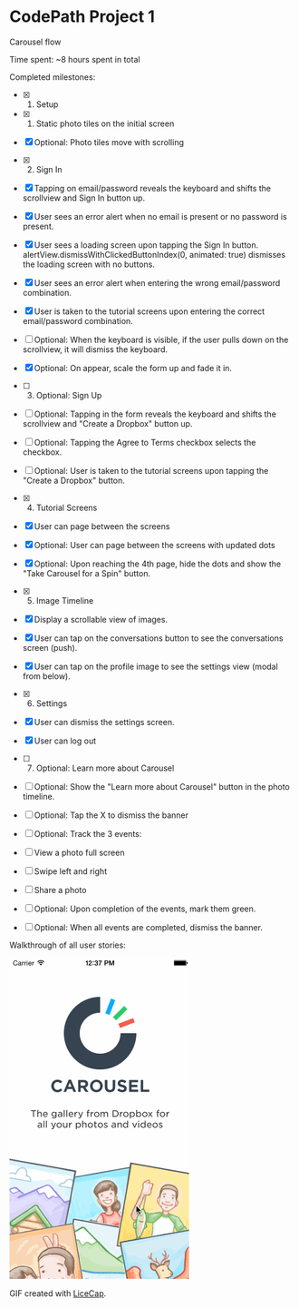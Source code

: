 # CodePath Project 1
Carousel flow

Time spent: ~8 hours spent in total

Completed milestones:

 * [x] 1. Setup


 * [x] 1. Static photo tiles on the initial screen
 * [x]    Optional: Photo tiles move with scrolling
 * [x] 2. Sign In
 * [x]    Tapping on email/password reveals the keyboard and shifts the scrollview and Sign In button up.
 * [x]    User sees an error alert when no email is present or no password is present.
 * [x]    User sees a loading screen upon tapping the Sign In button.
alertView.dismissWithClickedButtonIndex(0, animated: true) dismisses the loading screen with no buttons.
 * [x]    User sees an error alert when entering the wrong email/password combination.
 * [x]    User is taken to the tutorial screens upon entering the correct email/password combination.
 * [ ]    Optional: When the keyboard is visible, if the user pulls down on the scrollview, it will dismiss the keyboard.
 * [x]    Optional: On appear, scale the form up and fade it in.
 * [ ] 3. Optional: Sign Up
 * [ ]    Optional: Tapping in the form reveals the keyboard and shifts the scrollview and "Create a Dropbox" button up.
 * [ ]    Optional: Tapping the Agree to Terms checkbox selects the checkbox.
 * [ ]    Optional: User is taken to the tutorial screens upon tapping the "Create a Dropbox" button.
 * [x] 4. Tutorial Screens
 * [x]    User can page between the screens
 * [x]    Optional: User can page between the screens with updated dots
 * [x]    Optional: Upon reaching the 4th page, hide the dots and show the "Take Carousel for a Spin" button.
 * [x] 5. Image Timeline
 * [x]    Display a scrollable view of images.
 * [x]    User can tap on the conversations button to see the conversations screen (push).
 * [x]    User can tap on the profile image to see the settings view (modal from below).
 * [x] 6. Settings
 * [x]    User can dismiss the settings screen.
 * [x]    User can log out
 * [ ] 7. Optional: Learn more about Carousel
 * [ ]    Optional: Show the "Learn more about Carousel" button in the photo timeline.
 * [ ]    Optional: Tap the X to dismiss the banner
 * [ ]    Optional: Track the 3 events:
 * [ ]    View a photo full screen
 * [ ]    Swipe left and right
 * [ ]    Share a photo
 * [ ]    Optional: Upon completion of the events, mark them green.
 * [ ]    Optional: When all events are completed, dismiss the banner.


Walkthrough of all user stories:

![Video Walkthrough](carousel.gif)

GIF created with [LiceCap](http://www.cockos.com/licecap/).
